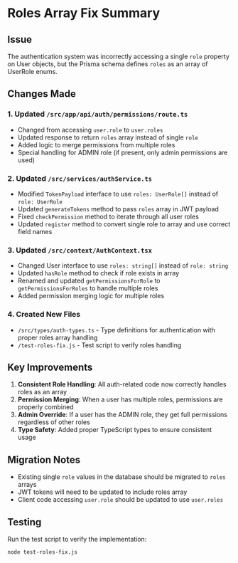 # Roles Array Fix Summary

## Issue
The authentication system was incorrectly accessing a single `role` property on User objects, but the Prisma schema defines `roles` as an array of UserRole enums.

## Changes Made

### 1. Updated `/src/app/api/auth/permissions/route.ts`
- Changed from accessing `user.role` to `user.roles`
- Updated response to return `roles` array instead of single `role`
- Added logic to merge permissions from multiple roles
- Special handling for ADMIN role (if present, only admin permissions are used)

### 2. Updated `/src/services/authService.ts`
- Modified `TokenPayload` interface to use `roles: UserRole[]` instead of `role: UserRole`
- Updated `generateTokens` method to pass `roles` array in JWT payload
- Fixed `checkPermission` method to iterate through all user roles
- Updated `register` method to convert single role to array and use correct field names

### 3. Updated `/src/context/AuthContext.tsx`
- Changed User interface to use `roles: string[]` instead of `role: string`
- Updated `hasRole` method to check if role exists in array
- Renamed and updated `getPermissionsForRole` to `getPermissionsForRoles` to handle multiple roles
- Added permission merging logic for multiple roles

### 4. Created New Files
- `/src/types/auth-types.ts` - Type definitions for authentication with proper roles array handling
- `/test-roles-fix.js` - Test script to verify roles handling

## Key Improvements
1. **Consistent Role Handling**: All auth-related code now correctly handles roles as an array
2. **Permission Merging**: When a user has multiple roles, permissions are properly combined
3. **Admin Override**: If a user has the ADMIN role, they get full permissions regardless of other roles
4. **Type Safety**: Added proper TypeScript types to ensure consistent usage

## Migration Notes
- Existing single `role` values in the database should be migrated to `roles` arrays
- JWT tokens will need to be updated to include roles array
- Client code accessing `user.role` should be updated to use `user.roles`

## Testing
Run the test script to verify the implementation:
```bash
node test-roles-fix.js
```
